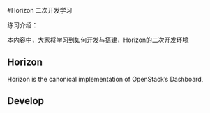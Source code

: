 #Horizon 二次开发学习

练习介绍：

本内容中，大家将学习到如何开发与搭建，Horizon的二次开发环境

## Horizon 

Horizon is the canonical implementation of OpenStack’s Dashboard,

## Develop



